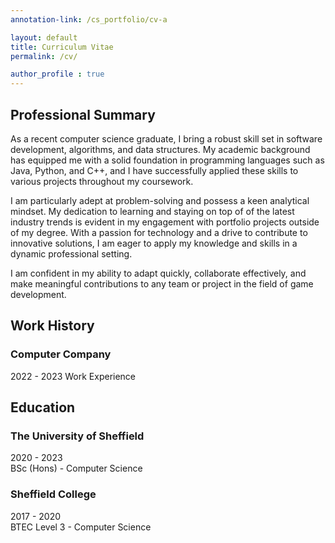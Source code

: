 ```yaml
---
annotation-link: /cs_portfolio/cv-a

layout: default
title: Curriculum Vitae
permalink: /cv/

author_profile : true
---
```


## Professional Summary
As a recent computer science graduate, I bring a robust skill set in software development, algorithms, and data structures. My academic background has equipped me with a solid foundation in programming languages such as Java, Python, and <span class="text-highlight">C++</span>, and I have successfully applied these skills to various projects throughout my coursework. 

I am particularly adept at problem-solving and possess a keen analytical mindset. My dedication to learning and staying on top of of the latest industry trends is evident in my engagement with <span class="text-highlight">portfolio projects</span> outside of my degree. With a passion for technology and a drive to contribute to innovative solutions, I am eager to apply my knowledge and skills in a dynamic professional setting. 

I am confident in my ability to adapt quickly, collaborate effectively, and make meaningful contributions to any team or project in the field of game development.


## Work History
### Computer Company
2022 - 2023
Work Experience


## Education
### The University of Sheffield
2020 - 2023  
BSc (Hons) - Computer Science

### Sheffield College
2017 - 2020  
BTEC Level 3 - Computer Science
